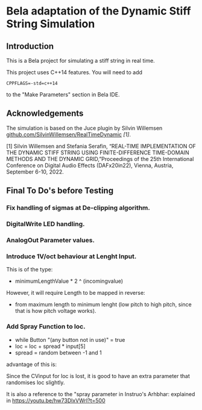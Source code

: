 
# Bela adaptation of the Dynamic Stiff String Simulation


## Introduction
This is a Bela project for simulating a stiff string in real time.

This project uses C++14 features. You will need to add

    CPPFLAGS=-std=c++14

to the "Make Parameters" section in Bela IDE.

## Acknowledgements
The simulation is based on the Juce plugin by Silvin Willemsen [github.com/SilvinWillemsen/RealTimeDynamic](https://github.com/SilvinWillemsen/RealTimeDynamic) *[1]*.

[1] Silvin Willemsen and Stefania Serafin, “REAL-TIME IMPLEMENTATION OF THE DYNAMIC STIFF STRING USING
FINITE-DIFFERENCE TIME-DOMAIN METHODS AND THE DYNAMIC GRID,”Proceedings of the 25th International Conference on Digital Audio Effects (DAFx20in22), Vienna, Austria, September 6-10, 2022.

## Final To Do's before Testing

### Fix handling of sigmas at De-clipping algorithm.

### DigitalWrite LED handling.

### AnalogOut Parameter values.

### Introduce 1V/oct behaviour at Lenght Input.

This is of the type:
- minimumLengthValue * 2 ^ (incomingvalue)

However, it will require Length to be mapped in reverse:
- from maximum length to minimum lenght (low pitch to high pitch, since that is how pitch voltage works).

### Add Spray Function to loc.

- while Button "(any button not in use)" = true
- loc = loc + spread * input[5]
- spread = random between -1 and 1

advantage of this is:

Since the CVinput for loc is lost, it is good to have an extra parameter that randomises loc slightly.

It is also a reference to the "spray parameter in Instruo's Arhbhar: explained in https://youtu.be/hw73DlxVWrI?t=500

